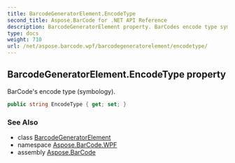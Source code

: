 ```yaml
---
title: BarcodeGeneratorElement.EncodeType
second_title: Aspose.BarCode for .NET API Reference
description: BarcodeGeneratorElement property. BarCodes encode type symbology
type: docs
weight: 710
url: /net/aspose.barcode.wpf/barcodegeneratorelement/encodetype/
---
```

## BarcodeGeneratorElement.EncodeType property

BarCode's encode type (symbology).

```csharp
public string EncodeType { get; set; }
```

### See Also

* class [BarcodeGeneratorElement](../)
* namespace [Aspose.BarCode.WPF](../../barcodegeneratorelement/)
* assembly [Aspose.BarCode](../../../)



